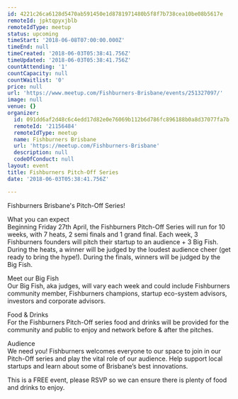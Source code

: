 ```yaml
---
id: 4221c26ca6128d5470ab591450e1d8781971480b5f8f7b738cea10be08b5617e
remoteId: jpktqpyxjblb
remoteIdType: meetup
status: upcoming
timeStart: '2018-06-08T07:00:00.000Z'
timeEnd: null
timeCreated: '2018-06-03T05:38:41.756Z'
timeUpdated: '2018-06-03T05:38:41.756Z'
countAttending: '1'
countCapacity: null
countWaitlist: '0'
price: null
url: 'https://www.meetup.com/Fishburners-Brisbane/events/251327097/'
image: null
venue: {}
organizer:
  id: 091dd6af2d48c6c4edd17d82e0e76069b112b6d786fc896188b0a8d37077fa7b
  remoteId: '21156484'
  remoteIdType: meetup
  name: Fishburners Brisbane
  url: 'https://meetup.com/Fishburners-Brisbane'
  description: null
  codeOfConduct: null
layout: event
title: Fishburners Pitch-Off Series
date: '2018-06-03T05:38:41.756Z'

---
```

<p>Fishburners Brisbane's Pitch-Off Series!</p> <p>What you can expect<br/>Beginning Friday 27th April, the Fishburners Pitch-Off Series will run for 10 weeks, with 7 heats, 2 semi finals and 1 grand final. Each week, 3 Fishburners founders will pitch their startup to an audience + 3 Big Fish. During the heats, a winner will be judged by the loudest audience cheer (get ready to bring the hype!). During the finals, winners will be judged by the Big Fish.</p> <p>Meet our Big Fish<br/>Our Big Fish, aka judges, will vary each week and could include Fishburners community member, Fishburners champions, startup eco-system advisors, investors and corporate advisors.</p> <p>Food &amp; Drinks<br/>For the Fishburners Pitch-Off series food and drinks will be provided for the community and public to enjoy and network before &amp; after the pitches.</p> <p>Audience<br/>We need you! Fishburners welcomes everyone to our space to join in our Pitch-Off series and play the vital role of our audience. Help support local startups and learn about some of Brisbane’s best innovations.</p> <p>This is a FREE event, please RSVP so we can ensure there is plenty of food and drinks to enjoy.</p>
